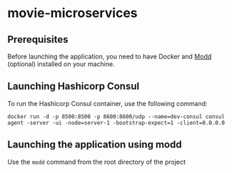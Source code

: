 # movie-microservices

## Prerequisites
Before launching the application, you need to have Docker and [Modd](https://github.com/cortesi/modd) (optional) installed on your machine.


## Launching Hashicorp Consul
To run the Hashicorp Consul container, use the following command:

```shell
docker run -d -p 8500:8500 -p 8600:8600/udp --name=dev-consul consul agent -server -ui -node=server-1 -bootstrap-expect=1 -client=0.0.0.0
```

## Launching the application using modd
Use the `modd` command from the root directory of the project
